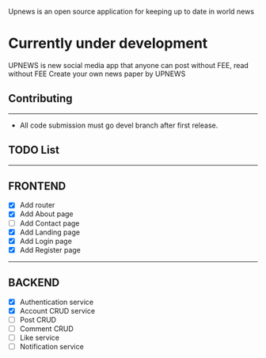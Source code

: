 Upnews is an open source application for keeping up to date in world news

# Currently under development
UPNEWS is new social media app that anyone can post without FEE, read without FEE
Create your own news paper by UPNEWS

## Contributing
------------
- All code submission must go devel branch after first release.

## TODO List
------------
## FRONTEND
- [x] Add router
- [x] Add About page
- [ ] Add Contact page
- [x] Add Landing page
- [x] Add Login page
- [x] Add Register page
------------
## BACKEND
- [x] Authentication service
- [x] Account CRUD service
- [ ] Post CRUD
- [ ] Comment CRUD
- [ ] Like service
- [ ] Notification service